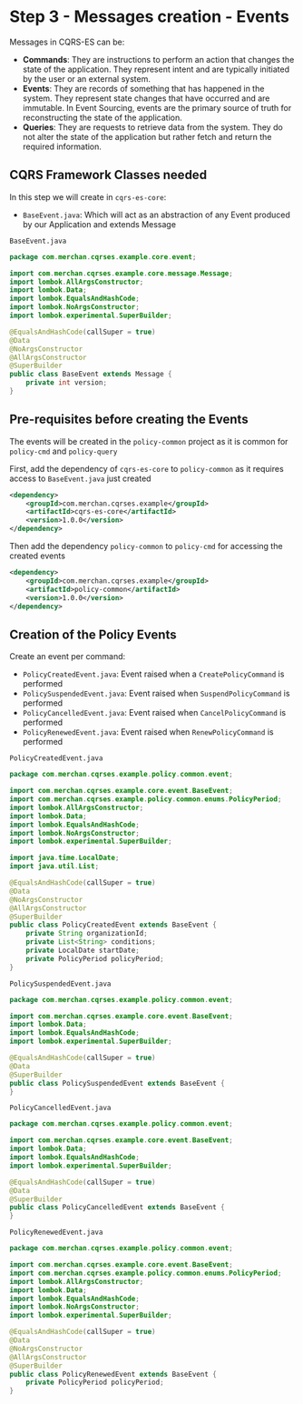 # Step 3 - Messages creation - Events
Messages in CQRS-ES can be:
- **Commands**: They are instructions to perform an action that changes the state of the application. They represent intent and are typically initiated by the user or an external system.
- **Events**: They are records of something that has happened in the system. They represent state changes that have occurred and are immutable. In Event Sourcing, events are the primary source of truth for reconstructing the state of the application.
- **Queries**: They are requests to retrieve data from the system. They do not alter the state of the application but rather fetch and return the required information.

## CQRS Framework Classes needed
In this step we will create in `cqrs-es-core`:
- `BaseEvent.java`: Which will act as an abstraction of any Event produced by our Application and extends Message

`BaseEvent.java`
```java
package com.merchan.cqrses.example.core.event;

import com.merchan.cqrses.example.core.message.Message;
import lombok.AllArgsConstructor;
import lombok.Data;
import lombok.EqualsAndHashCode;
import lombok.NoArgsConstructor;
import lombok.experimental.SuperBuilder;

@EqualsAndHashCode(callSuper = true)
@Data
@NoArgsConstructor
@AllArgsConstructor
@SuperBuilder
public class BaseEvent extends Message {
    private int version;
}

```

## Pre-requisites before creating the Events
The events will be created in the `policy-common` project as it is common for `policy-cmd` and `policy-query`

First, add the dependency of `cqrs-es-core` to `policy-common` as it requires access to `BaseEvent.java` just created

```xml
<dependency>
    <groupId>com.merchan.cqrses.example</groupId>
    <artifactId>cqrs-es-core</artifactId>
    <version>1.0.0</version>
</dependency>
```

Then add the dependency `policy-common` to `policy-cmd` for accessing the created events

```xml
<dependency>
    <groupId>com.merchan.cqrses.example</groupId>
    <artifactId>policy-common</artifactId>
    <version>1.0.0</version>
</dependency>
```

## Creation of the Policy Events
Create an event per command:
- `PolicyCreatedEvent.java`: Event raised when a `CreatePolicyCommand` is performed
- `PolicySuspendedEvent.java`: Event raised when `SuspendPolicyCommand` is performed
- `PolicyCancelledEvent.java`: Event raised when `CancelPolicyCommand` is performed
- `PolicyRenewedEvent.java`: Event raised when `RenewPolicyCommand` is performed

`PolicyCreatedEvent.java`

```java
package com.merchan.cqrses.example.policy.common.event;

import com.merchan.cqrses.example.core.event.BaseEvent;
import com.merchan.cqrses.example.policy.common.enums.PolicyPeriod;
import lombok.AllArgsConstructor;
import lombok.Data;
import lombok.EqualsAndHashCode;
import lombok.NoArgsConstructor;
import lombok.experimental.SuperBuilder;

import java.time.LocalDate;
import java.util.List;

@EqualsAndHashCode(callSuper = true)
@Data
@NoArgsConstructor
@AllArgsConstructor
@SuperBuilder
public class PolicyCreatedEvent extends BaseEvent {
    private String organizationId;
    private List<String> conditions;
    private LocalDate startDate;
    private PolicyPeriod policyPeriod;
}

```

`PolicySuspendedEvent.java`

```java
package com.merchan.cqrses.example.policy.common.event;

import com.merchan.cqrses.example.core.event.BaseEvent;
import lombok.Data;
import lombok.EqualsAndHashCode;
import lombok.experimental.SuperBuilder;

@EqualsAndHashCode(callSuper = true)
@Data
@SuperBuilder
public class PolicySuspendedEvent extends BaseEvent {
}

```

`PolicyCancelledEvent.java`

```java
package com.merchan.cqrses.example.policy.common.event;

import com.merchan.cqrses.example.core.event.BaseEvent;
import lombok.Data;
import lombok.EqualsAndHashCode;
import lombok.experimental.SuperBuilder;

@EqualsAndHashCode(callSuper = true)
@Data
@SuperBuilder
public class PolicyCancelledEvent extends BaseEvent {
}

```

`PolicyRenewedEvent.java`

```java
package com.merchan.cqrses.example.policy.common.event;

import com.merchan.cqrses.example.core.event.BaseEvent;
import com.merchan.cqrses.example.policy.common.enums.PolicyPeriod;
import lombok.AllArgsConstructor;
import lombok.Data;
import lombok.EqualsAndHashCode;
import lombok.NoArgsConstructor;
import lombok.experimental.SuperBuilder;

@EqualsAndHashCode(callSuper = true)
@Data
@NoArgsConstructor
@AllArgsConstructor
@SuperBuilder
public class PolicyRenewedEvent extends BaseEvent {
    private PolicyPeriod policyPeriod;
}

```

